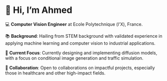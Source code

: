 # 👋 Hi, I’m <!-- DYNAMIC_NAME -->Ahmed<!-- /DYNAMIC_NAME -->

💻 **Computer Vision Engineer** at Ecole Polytechnique (l'X), France.

📚 **Background**: Hailing from STEM background with validated experience in applying machine learning and computer vision to industrial applications. 

🌱 **Current Focus**: Currently designing and implementing diffusion models, with a focus on conditional image generation and traffic simulation.

🤝 **Collaboration**: Open to collaborations on impactful projects, especially those in healthcare and other high-impact fields.
